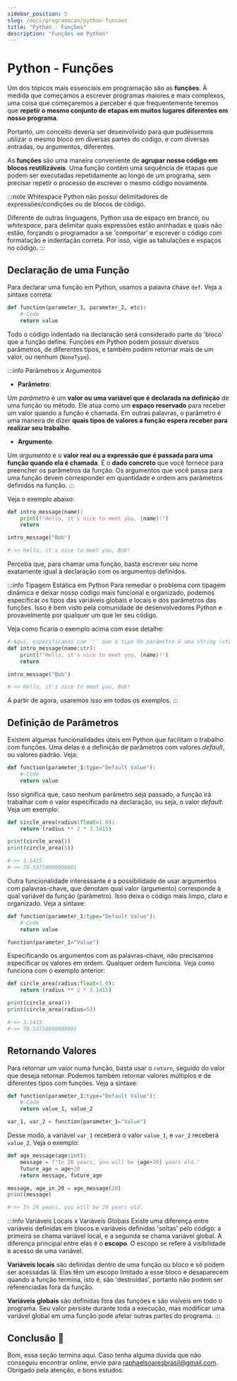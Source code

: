 ```yaml
---
sidebar_position: 5
slug: /docs/programacao/python-funcoes
title: "Python - Funções"
description: "Funções em Python"
---
```


# Python - Funções

Um dos tópicos mais essenciais em programação são as **funções**. À medida que começamos a escrever programas maiores e mais complexos, uma coisa que 
começaremos a perceber é que frequentemente teremos que **repetir o mesmo conjunto de etapas em muitos lugares diferentes em nosso programa**.

Portanto, um conceito deveria ser desenvolvido para que pudéssemos utilizar o mesmo bloco em diversas partes do código, e com diversas entradas,
ou argumentos, diferentes.

As **funções** são uma maneira conveniente de **agrupar nosso código em blocos reutilizáveis**. Uma função contém uma sequência de etapas que podem ser executadas repetidamente ao longo
de um programa, sem precisar repetir o processo de escrever o mesmo código novamente.

:::note Whitespace
Python não possui delimitadores de expressões/condições ou de blocos de código.

Diferente de outras linguagens, Python usa de espaço em branco, ou *whitespace*, para delimitar quais expressões estão aninhadas e quais não estão,
forçando o programador a se 'comportar' e escrever o código com formatação e indentação correta.
Por isso, vigie as tabulações e espaços no código.
:::

## Declaração de uma Função

Para declarar uma função em Python, usamos a palavra chave `def`. Veja a sintaxe correta:

```python
def function(parameter_1, parameter_2, etc):
    #-Code
    return value
```

Todo o código indentado na declaração será considerado parte do 'bloco' que a função define. Funções em Python podem possuir diversos parâmetros, de diferentes tipos, e também
podem retornar mais de um valor, ou nenhum (`NoneType`).

:::info Parâmetros x Argumentos
- **Parâmetro**:

Um *parâmetro* é um **valor ou uma variável que é declarada na definição** de uma função ou método. Ele atua como um **espaço reservado** para receber um valor quando a função é chamada.
Em outras palavras, o parâmetro é uma maneira de dizer **quais tipos de valores a função espera receber para realizar seu trabalho**.

- **Argumento**:

Um *argumento* é o **valor real ou a expressão que é passada para uma função quando ela é chamada**. É o **dado concreto** que você fornece para preencher os parâmetros da função. Os
argumentos que você passa para uma função devem corresponder em quantidade e ordem aos parâmetros definidos na função.
:::

Veja o exemplo abaixo:

```python
def intro_message(name):
    print(f"Hello, it's nice to meet you, {name}!")
    return 

intro_message("Bob")

#->> Hello, it's nice to meet you, Bob!
```

Perceba que, para chamar uma função, basta escrever seu nome exatamente igual à declaração com os argumentos definidos.

:::info Tipagem Estática em Python
Para remediar o problema com tipagem dinâmica e deixar nosso código mais funcional e organizado, podemos especificar os tipos das variáveis globais e locais
e dos parâmetros das funções. Isso é bem visto pela comunidade de desenvolvedores Python e provavelmente por qualquer um que ler seu código.

Veja como ficaria o exemplo acima com esse detalhe:

```python
#-Aqui, especificamos com ':' que o tipo do parâmetro é uma string (str)
def intro_message(name:str):
    print(f"Hello, it's nice to meet you, {name}!")
    return 

intro_message("Bob")

#->> Hello, it's nice to meet you, Bob!
```

A partir de agora, usaremos isso em todos os exemplos.
:::

## Definição de Parâmetros

Existem algumas funcionalidades úteis em Python que facilitam o trabalho com funções. Uma delas é a definição de parâmetros com valores *default*, ou
valores padrão. Veja:

```python
def function(parameter_1:type="Default Value"):
    #-Code
    return value
```

Isso significa que, caso nenhum parâmetro seja passado, a função irá trabalhar com o valor especificado na declaração, ou seja, o valor *default*. 
Veja um exemplo:

```python
def circle_area(radius:float=1.0):
    return (radius ** 2 * 3.1415)

print(circle_area())
print(circle_area(5))

#->> 3.1415
#->> 78.53750000000001
```

Outra funcionalidade interessante é a possibilidade de usar argumentos com palavras-chave, que denotam qual valor (argumento) corresponde à qual 
variável da função (parâmetro). Isso deixa o código mais limpo, claro e organizado. Veja a sintaxe:

```python
def function(parameter_1:type="Default Value"):
    #-Code
    return value

function(parameter_1="Value")
```

Especificando os argumentos com as palavras-chave, não precisamos especificar os valores em ordem. Qualquer ordem funciona. Veja como funciona com o exemplo anterior:

```python
def circle_area(radius:float=1.0):
    return (radius ** 2 * 3.1415)

print(circle_area())
print(circle_area(radius=5))

#->> 3.1415
#->> 78.53750000000001
```

## Retornando Valores

Para retornar um valor numa função, basta usar o `return`, seguido do valor que deseja retornar. Podemos também retornar valores
múltiplos e de diferentes tipos com funções. Veja a sintaxe:

```python
def function(parameter_1:type="Default Value"):
    #-Code
    return value_1, value_2

var_1, var_2 = function(parameter_1="Value")
```

Desse modo, a variável `var_1` receberá o valor `value_1`, e `var_2` receberá `value_2`. Veja o exemplo:

```python
def age_message(age:int):
    message = f"In 20 years, you will be {age+20} years old."
    future_age = age+20
    return message, future_age

message, age_in_20 = age_message(20)
print(message)

#->> In 20 years, you will be 20 years old.
```

:::info Variáveis Locais x Variáveis Globais
Existe uma diferença entre variáveis definidas em blocos e variáveis definidas 'soltas' pelo código: a primeira se chama variável local, e a
segunda se chama variável global. A diferença principal entre elas é o **escopo**. O escopo se refere à visibilidade e acesso de uma variável.

**Variáveis locais** são definidas dentro de uma função ou bloco e só podem ser acessadas lá. Elas têm um escopo limitado a esse bloco e desaparecem quando a função termina, isto é, são 'destruídas', portanto não podem ser referenciadas fora da função.

**Variáveis globais** são definidas fora das funções e são visíveis em todo o programa. Seu valor persiste durante toda a execução, mas modificar uma variável global em uma função pode afetar outras partes do programa. 
:::

## Conclusão 🎑

Bom, essa seção termina aqui. Caso tenha alguma dúvida que não conseguiu encontrar online, envie para raphaelsoaresbrasil@gmail.com.
Obrigado pela atenção, e bons estudos.



















